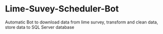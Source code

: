 # Lime-Suvey-Scheduler-Bot
Automatic Bot to download data from lime survey, transform and clean data, store data to SQL Server database
